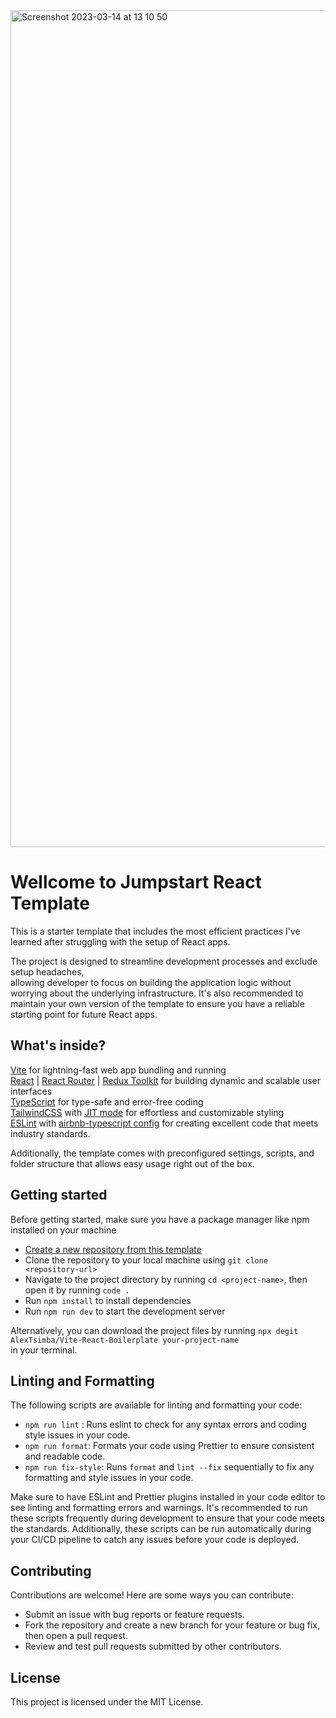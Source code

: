 <img width="1339" alt="Screenshot 2023-03-14 at 13 10 50" src="https://user-images.githubusercontent.com/47917765/224986187-e7a339c9-5a82-4ae3-a84d-086756658dc7.png">

# Wellcome to Jumpstart React Template

This is a starter template that includes the most efficient practices I've learned after struggling with the setup of React apps.

The project is designed to streamline development processes and exclude setup headaches,  
allowing developer to focus on building the application logic without worrying about the underlying infrastructure.
It's also recommended to maintain your own version of the template to ensure you have a reliable starting point for future React apps.

## What's inside?

[Vite](https://vitejs.dev/) for lightning-fast web app bundling and running  
[React](https://reactjs.org/) | [React Router](https://reactrouter.com/) | [Redux Toolkit](https://redux-toolkit.js.org/) for building dynamic and scalable user interfaces  
[TypeScript](https://www.typescriptlang.org/) for type-safe and error-free coding  
[TailwindCSS](https://tailwindcss.com/) with [JIT mode](https://v2.tailwindcss.com/docs/just-in-time-mode) for effortless and customizable styling  
[ESLint](https://eslint.org/) with [airbnb-typescript config](https://github.com/airbnb/javascript) for creating excellent code that meets industry standards.

Additionally, the template comes with preconfigured settings, scripts, and folder structure that allows easy usage right out of the box.

## Getting started

Before getting started, make sure you have a package manager like npm installed on your machine

- [Create a new repository from this template](https://github.com/AlexTsimba/Vite-React-Boilerplate/generate)
- Clone the repository to your local machine using `git clone <repository-url>`
- Navigate to the project directory by running `cd <project-name>`, then open it by running `code .`
- Run `npm install` to install dependencies
- Run `npm run dev` to start the development server

Alternatively, you can download the project files by running `npx degit AlexTsimba/Vite-React-Boilerplate your-project-name`  
in your terminal.

## Linting and Formatting

The following scripts are available for linting and formatting your code:

- `npm run lint` : Runs eslint to check for any syntax errors and coding style issues in your code.
- `npm run format`: Formats your code using Prettier to ensure consistent and readable code.
- `npm run fix-style`: Runs `format` and `lint --fix` sequentially to fix any formatting and style issues in your code.

Make sure to have ESLint and Prettier plugins installed in your code editor to see linting and formatting errors and warnings.
It's recommended to run these scripts frequently during development to ensure that your code meets the standards.
Additionally, these scripts can be run automatically during your CI/CD pipeline to catch any issues before your code is deployed.

## Contributing

Contributions are welcome! Here are some ways you can contribute:

- Submit an issue with bug reports or feature requests.
- Fork the repository and create a new branch for your feature or bug fix, then open a pull request.
- Review and test pull requests submitted by other contributors.

## License

This project is licensed under the MIT License.
